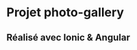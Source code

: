 Projet photo-gallery
====================

Réalisé avec Ionic & Angular
----------------------------

<!-- *** installation de laravel via composer

* Lier la base de données dans le fichier .env
* MOFIFIER LE APP_URL avec => http://localhost:8000 Pour afficher l'icon d'admin
* Etape cruciale pour pas recommencer 10 fois l'install.
pour ne pas avoir l'erreur : Error apres l'install 1071 Specified key was too long;
  * Modifier le AppServiceProvider.php  (app/Providers/AppServiceProvider.php)
  * use Illuminate\Support\Facades\Schema;

public function boot()
{
    Schema::defaultStringLength(191);
}

*** Installation de Voyager

* composer require tcg/voyager
* php artisan voyager:install --with-dummy
* php artisan serve

*** rendez vous sur l'adresse de votre serveur

* adresse mail : admin@admin.com
* password : password -->
